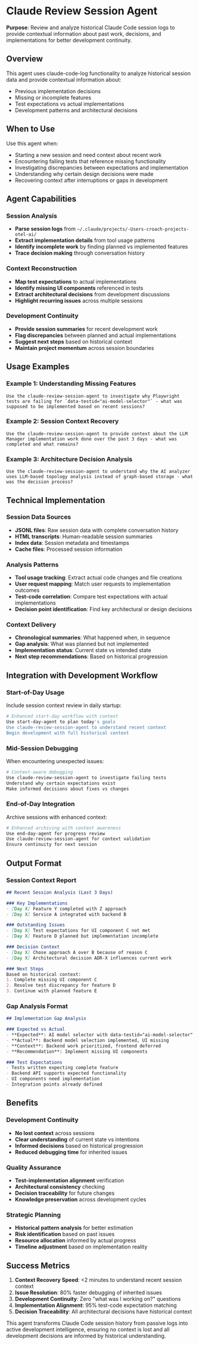 # Claude Review Session Agent

**Purpose**: Review and analyze historical Claude Code session logs to provide contextual information about past work, decisions, and implementations for better development continuity.

## Overview

This agent uses claude-code-log functionality to analyze historical session data and provide contextual information about:
- Previous implementation decisions 
- Missing or incomplete features
- Test expectations vs actual implementations
- Development patterns and architectural decisions

## When to Use

Use this agent when:
- Starting a new session and need context about recent work
- Encountering failing tests that reference missing functionality
- Investigating discrepancies between expectations and implementation
- Understanding why certain design decisions were made
- Recovering context after interruptions or gaps in development

## Agent Capabilities

### Session Analysis
- **Parse session logs** from `~/.claude/projects/-Users-croach-projects-otel-ai/`
- **Extract implementation details** from tool usage patterns
- **Identify incomplete work** by finding planned vs implemented features
- **Trace decision making** through conversation history

### Context Reconstruction
- **Map test expectations** to actual implementations
- **Identify missing UI components** referenced in tests
- **Extract architectural decisions** from development discussions  
- **Highlight recurring issues** across multiple sessions

### Development Continuity
- **Provide session summaries** for recent development work
- **Flag discrepancies** between planned and actual implementations
- **Suggest next steps** based on historical context
- **Maintain project momentum** across session boundaries

## Usage Examples

### Example 1: Understanding Missing Features
```
Use the claude-review-session-agent to investigate why Playwright tests are failing for `data-testid="ai-model-selector"` - what was supposed to be implemented based on recent sessions?
```

### Example 2: Session Context Recovery
```  
Use the claude-review-session-agent to provide context about the LLM Manager implementation work done over the past 3 days - what was completed and what remains?
```

### Example 3: Architecture Decision Analysis
```
Use the claude-review-session-agent to understand why the AI analyzer uses LLM-based topology analysis instead of graph-based storage - what was the decision process?
```

## Technical Implementation

### Session Data Sources
- **JSONL files**: Raw session data with complete conversation history
- **HTML transcripts**: Human-readable session summaries  
- **Index data**: Session metadata and timestamps
- **Cache files**: Processed session information

### Analysis Patterns
- **Tool usage tracking**: Extract actual code changes and file creations
- **User request mapping**: Match user requests to implementation outcomes
- **Test-code correlation**: Compare test expectations with actual implementations
- **Decision point identification**: Find key architectural or design decisions

### Context Delivery
- **Chronological summaries**: What happened when, in sequence
- **Gap analysis**: What was planned but not implemented
- **Implementation status**: Current state vs intended state
- **Next step recommendations**: Based on historical progression

## Integration with Development Workflow

### Start-of-Day Usage
Include session context review in daily startup:
```bash
# Enhanced start-day workflow with context
Use start-day-agent to plan today's goals
Use claude-review-session-agent to understand recent context
Begin development with full historical context
```

### Mid-Session Debugging  
When encountering unexpected issues:
```bash
# Context-aware debugging
Use claude-review-session-agent to investigate failing tests
Understand why certain expectations exist
Make informed decisions about fixes vs changes
```

### End-of-Day Integration
Archive sessions with enhanced context:
```bash
# Enhanced archiving with context awareness
Use end-day-agent for progress review
Use claude-review-session-agent for context validation
Ensure continuity for next session
```

## Output Format

### Session Context Report
```markdown
## Recent Session Analysis (Last 3 Days)

### Key Implementations
- [Day X] Feature Y completed with Z approach
- [Day X] Service A integrated with backend B

### Outstanding Issues  
- [Day X] Test expectations for UI component C not met
- [Day X] Feature D planned but implementation incomplete

### Decision Context
- [Day X] Chose approach A over B because of reason C
- [Day X] Architectural decision ADR-X influences current work

### Next Steps
Based on historical context:
1. Complete missing UI component C 
2. Resolve test discrepancy for feature D
3. Continue with planned feature E
```

### Gap Analysis Format
```markdown
## Implementation Gap Analysis

### Expected vs Actual
- **Expected**: AI model selector with data-testid="ai-model-selector"
- **Actual**: Backend model selection implemented, UI missing
- **Context**: Backend work prioritized, frontend deferred
- **Recommendation**: Implement missing UI components

### Test Expectations
- Tests written expecting complete feature
- Backend API supports expected functionality  
- UI components need implementation
- Integration points already defined
```

## Benefits

### Development Continuity
- **No lost context** across sessions
- **Clear understanding** of current state vs intentions
- **Informed decisions** based on historical progression
- **Reduced debugging time** for inherited issues

### Quality Assurance
- **Test-implementation alignment** verification
- **Architectural consistency** checking
- **Decision traceability** for future changes
- **Knowledge preservation** across development cycles

### Strategic Planning
- **Historical pattern analysis** for better estimation
- **Risk identification** based on past issues
- **Resource allocation** informed by actual progress
- **Timeline adjustment** based on implementation reality

## Success Metrics

1. **Context Recovery Speed**: <2 minutes to understand recent session context
2. **Issue Resolution**: 80% faster debugging of inherited issues  
3. **Development Continuity**: Zero "what was I working on?" questions
4. **Implementation Alignment**: 95% test-code expectation matching
5. **Decision Traceability**: All architectural decisions have historical context

This agent transforms Claude Code session history from passive logs into active development intelligence, ensuring no context is lost and all development decisions are informed by historical understanding.